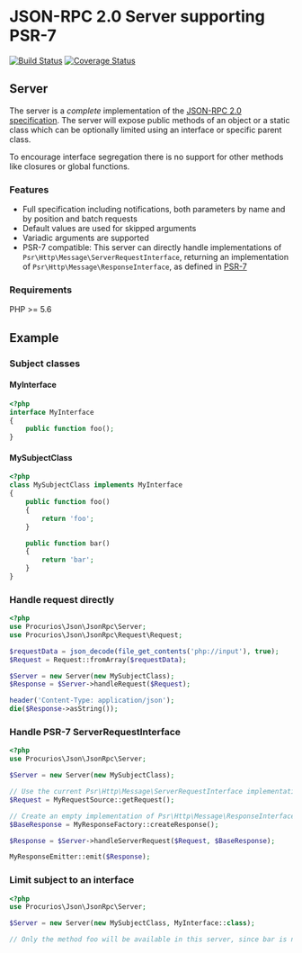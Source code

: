 # JSON-RPC 2.0 Server supporting PSR-7
[![Build Status](https://app.travis-ci.com/procurios/JsonRpc.svg?branch=master)](https://app.travis-ci.com/github/procurios/JsonRpc)
[![Coverage Status](https://coveralls.io/repos/procurios/JsonRpc/badge.svg?branch=master&service=github)](https://coveralls.io/github/procurios/JsonRpc?branch=master)

## Server
The server is a *complete* implementation of the [JSON-RPC 2.0 specification](http://www.jsonrpc.org/specification).
The server will expose public methods of an object or a static class which can be optionally limited using an interface or specific parent class.

To encourage interface segregation there is no support for other methods like closures or global functions.

### Features

- Full specification including notifications, both parameters by name and by position and batch requests
- Default values are used for skipped arguments
- Variadic arguments are supported
- PSR-7 compatible: This server can directly handle implementations of ```Psr\Http\Message\ServerRequestInterface```, returning an implementation of ```Psr\Http\Message\ResponseInterface```, as defined in [PSR-7](http://www.php-fig.org/psr/psr-7/)

### Requirements
PHP >= 5.6

## Example

### Subject classes

#### MyInterface
```php
<?php
interface MyInterface
{
    public function foo();
}
```

#### MySubjectClass
```php
<?php
class MySubjectClass implements MyInterface
{
    public function foo()
    {
        return 'foo';
    }

    public function bar()
    {
        return 'bar';
    }
}
```

### Handle request directly
```php
<?php
use Procurios\Json\JsonRpc\Server;
use Procurios\Json\JsonRpc\Request\Request;

$requestData = json_decode(file_get_contents('php://input'), true);
$Request = Request::fromArray($requestData);

$Server = new Server(new MySubjectClass);
$Response = $Server->handleRequest($Request);

header('Content-Type: application/json');
die($Response->asString());
```

### Handle PSR-7 ServerRequestInterface
```php
<?php
use Procurios\Json\JsonRpc\Server;

$Server = new Server(new MySubjectClass);

// Use the current Psr\Http\Message\ServerRequestInterface implementation in your application
$Request = MyRequestSource::getRequest();

// Create an empty implementation of Psr\Http\Message\ResponseInterface
$BaseResponse = MyResponseFactory::createResponse();

$Response = $Server->handleServerRequest($Request, $BaseResponse);

MyResponseEmitter::emit($Response);
```

### Limit subject to an interface
```php
<?php
use Procurios\Json\JsonRpc\Server;

$Server = new Server(new MySubjectClass, MyInterface::class);

// Only the method foo will be available in this server, since bar is not part of the interface
```
